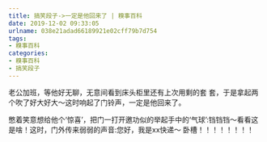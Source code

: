 ```yaml
---
title: 搞笑段子->一定是他回来了 | 糗事百科
date: 2019-12-02 09:33:05
urlname: 038e21adad66189921e02cff79b7d754
tags: 
- 糗事百科
categories:
- 糗事百科
- 搞笑段子
---
```

老公加班，等他好无聊，无意间看到床头柜里还有上次用剩的套 套，于是拿起两个吹了好大好大～这时响起了门铃声，一定是他回来了。

憋着笑意想给他个‘惊喜’，把门一打开邀功似的举起手中的‘气球’:铛铛铛～看看这是啥！这时，门外传来弱弱的声音:您好，我是xx快递～ 卧槽！！！！！！！！


